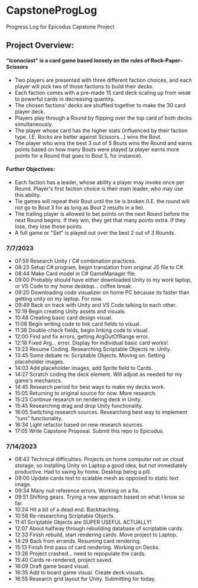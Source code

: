# CapstoneProgLog
Progress Log for Epicodus Capstone Project
## Project Overview:
#### "Iconoclast" is a card game based loosely on the rules of Rock-Paper-Scissors 
* Two players are presented with three different faction choices, and each player will pick two of those factions to build their decks.
* Each faction comes with a pre-made 15 card deck scaling up from weak to powerful cards in decreasing quantity.
* The chosen factions' decks are shuffled together to make the 30 card player deck.
* Players play through a Round by flipping over the top card of both decks simultaneously.
* The player whose card has the higher stats (influenced by their faction type. I.E. Rocks are better against Scissors...) wins the Bout.
* The player who wins the best 3 out of 5 Bouts wins the Round and earns points based on how many Bouts were played (a player earns more points for a Round that goes to Bout 5, for instance).

#### Further Objectives:
* Each faction has a leader, whose ability a player may invoke once per Round. Player's first faction choice is their main leader, who may use this ability.
* Tie games will repeat their Bout until the tie is broken (I.E. the round will not go to Bout 3 for as long as Bout 2 results in a tie).
* The trailing player is allowed to bet points on the next Round before the next Round begins. If they win, they get that many points extra. If they lose, they lose those points
* A full game or "Set" is played out over the best 2 out of 3 Rounds.

### 7/7/2023
*  07:59 Research Unity / C# combination practices.
*  08:23 Setup C# program, begin translation from original JS file to C#.
*  08:44 Make Card model in C# GameManager file.
*  09:00 Probably should have either downloaded Unity to my work laptop, or VS Code to my home desktop... coffee break.
*  09:20 Downloading code visualizer on home PC because its faster than getting unity on my laptop. For now.
*  09:49 Back on track with Unity and VS Code talking to each other.
*  10:19 Begin creating Unity assets and visuals.
*  10:48 Creating basic card design visual.
*  11:08 Begin writing code to link card fields to visual.
*  11:38 Double-check fields, begin linking code to visual.
*  12:00 Find and fix errors, getting ArgOutOfRange error.
*  12:18 Fixed Arg... error. Display for individual basic card works!
*  13:23 Resume Coding. Researching Scriptable Objects re: Unity.
*  13:45 Some debate re: Scriptable Objects. Moving on. Setting placeholder images.
*  14:03 Add placeholder images, add Sprite field to Cards.
*  14:27 Scratch coding the deck element. Will adjust as needed for my game's mechanics.
*  14:45 Research period for best ways to make my decks work.
*  15:05 Returning to original source for now. More research.
*  15:23 Continue research on rendering deck in Unity.
*  15:45 Researching drag and drop Unity functionality.
*  16:05 Switching research sources. Researching best way to implement "turn" functionality.
*  16:34 Light refactor based on new research sources.
*  17:05 Write Capstone Proposal. Submit this repo to Epicodus.

### 7/14/2023
* 08:43 Technical difficulties. Projects on home computer not on cloud storage, so installing Unity on Laptop a good idea, but not immediately productive. Had to swing by home. Desktop being a pill.
* 09:00 Update cards text to scalable mesh as opposed to static text image.
* 09:34 Many null reference errors. Working on a fix.
* 09:51 Shifting gears. Trying a new approach based on what I know so far.
* 10:24 Hit a bit of a dead end. Backtracking.
* 10:58 Re-researching Scriptable Objects.
* 11:41 Scriptable Objects are SUPER USEFUL ACTUALLY!
* 12:07 About halfway through rebuilding database of scriptable cards.
* 12:33 Finish rebuild, start rendering cards. Move project to Laptop.
* 14:29 Back from errands. Resuming card rendering.
* 15:13 Finish first pass of card rendering. Working on Decks.
* 13:26 Project crashed... need to repopulate the cards.
* 15:40 Cards re-rendered, project saved.
* 16:09 Draft game board visual.
* 16:35 Add to board game visual. Create deck visuals.
* 16:55 Research grid layout for Unity. Submitting for today.
